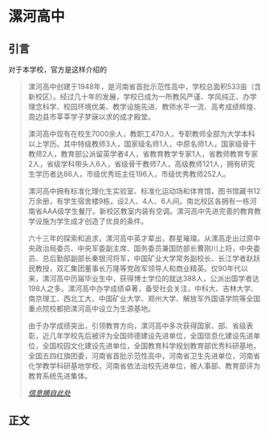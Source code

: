 # 漯河高中

## 引言

对于本学校，官方是这样介绍的

> 漯河高中创建于1948年，是河南省首批示范性高中，学校总面积533亩（含新校区）。经过几十年的发展，学校已成为一所教风严谨、学风纯正、办学理念科学、校园环境优美、教学设施先进、教师水平一流、高考成绩辉煌、周边县市莘莘学子梦寐以求的成才殿堂。
>
> 漯河高中现有在校生7000余人，教职工470人，专职教师全部为大学本科以上学历。其中特级教师3人，国家级名师1人，中原名师1人，国家级骨干教师2人，教育部公派留英学者4人，省教育教学专家1人，省教师教育专家2人，省级学科带头人6人，省级骨干教师7人，高级教师121人，拥有研究生学历者达86人，市级优秀班主任196人，市级优秀教师252人。
>
> 漯河高中拥有标准化理化生实验室、标准化运动场和体育馆，图书馆藏书12万余册，有学生宿舍楼9栋，设2人、4人、6人间。南北校区各拥有一栋河南省AAA级学生餐厅。新校区教室内装有空调。漯河高中先进完善的教育教学设施为学生成才创造了优良的条件。
>
> 六十三年的探索和追求，漯河高中英才辈出，群星璀璨。从漯高走出过原中央政治局委员、中央军委副主席、国务委员兼国防部长曹刚川上将，中央委员、总后勤部副部长秦银河将军，中国矿业大学常务副校长、长江学者赵跃民教授，双汇集团董事长万隆等党政军领导人和商业精英。仅90年代以来，漯河高中历届毕业生中，获得博士学位的就达388人，公派出国学者达198人之多。漯河高中办学成绩卓著，备受社会关注，中科大、吉林大学、南京理工、西北工大、中国矿业大学、郑州大学、解放军外国语学院等全国重点院校都把漯河高中设立为生源基地。
>
> 由于办学成绩突出，引领教育方向，漯河高中多次获得国家、部、省级表彰，近几年学校先后被评为全国师德建设先进单位，全国信息化建设先进单位，全国校园文化建设先进单位，全国教育科学规划教育部优秀科研基地，全国五四红旗团委，河南省首批示范性高中，河南省卫生先进单位，河南省化学教学科研基地学校，河南省依法治校先进单位，被人事部、教育部评为教育系统先进集体。
>
> [*信息摘自此处*](http://lhgz.net/xxgk/2020/12/17/170127127.html)

## 正文
